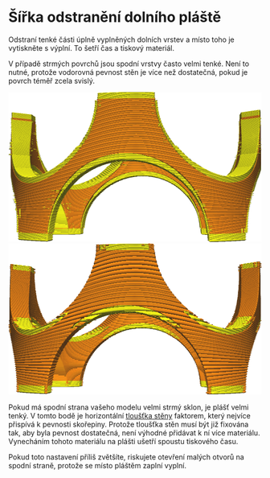 Šířka odstranění dolního pláště
====
Odstraní tenké části úplně vyplněných dolních vrstev a místo toho je vytiskněte s výplní. To šetří čas a tiskový materiál.

V případě strmých povrchů jsou spodní vrstvy často velmi tenké. Není to nutné, protože vodorovná pevnost stěn je více než dostatečná, pokud je povrch téměř zcela svislý.

![Před odstraněním](../../../articles/images/skin_preshrink_original.png)
![Po odstranění](../../../articles/images/skin_preshrink_shrunk.png)

Pokud má spodní strana vašeho modelu velmi strmý sklon, je plášť velmi tenký. V tomto bodě je horizontální [tloušťka stěny](../shell/wall_thickness.md) faktorem, který nejvíce přispívá k pevnosti skořepiny. Protože tloušťka stěn musí být již fixována tak, aby byla pevnost dostatečná, není výhodné přidávat k ní více materiálu. Vynecháním tohoto materiálu na plášti ušetří spoustu tiskového času.

Pokud toto nastavení příliš zvětšíte, riskujete otevření malých otvorů na spodní straně, protože se místo pláštěm zaplní vyplní.